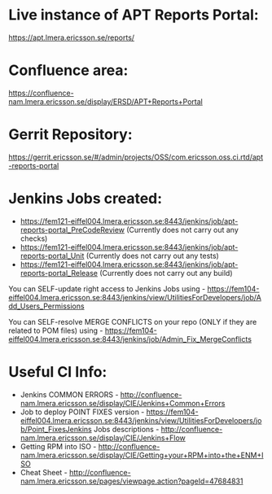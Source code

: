 # Live instance of APT Reports Portal:  
https://apt.lmera.ericsson.se/reports/

# Confluence area:
https://confluence-nam.lmera.ericsson.se/display/ERSD/APT+Reports+Portal

# Gerrit Repository:
https://gerrit.ericsson.se/#/admin/projects/OSS/com.ericsson.oss.ci.rtd/apt-reports-portal


# Jenkins Jobs created:
* https://fem121-eiffel004.lmera.ericsson.se:8443/jenkins/job/apt-reports-portal_PreCodeReview (Currently does not carry out any checks)
* https://fem121-eiffel004.lmera.ericsson.se:8443/jenkins/job/apt-reports-portal_Unit (Currently does not carry out any tests)
* https://fem121-eiffel004.lmera.ericsson.se:8443/jenkins/job/apt-reports-portal_Release (Currently does not carry out any build)


You can SELF-update right access to Jenkins Jobs using - https://fem104-eiffel004.lmera.ericsson.se:8443/jenkins/view/UtilitiesForDevelopers/job/Add_Users_Permissions

You can SELF-resolve MERGE CONFLICTS on your repo (ONLY if they are related to POM files) using - https://fem104-eiffel004.lmera.ericsson.se:8443/jenkins/job/Admin_Fix_MergeConflicts


# Useful CI Info:
* Jenkins COMMON ERRORS - http://confluence-nam.lmera.ericsson.se/display/CIE/Jenkins+Common+Errors
* Job to deploy POINT FIXES version  - https://fem104-eiffel004.lmera.ericsson.se:8443/jenkins/view/UtilitiesForDevelopers/job/Point_FixesJenkins Jobs descriptions - http://confluence-nam.lmera.ericsson.se/display/CIE/Jenkins+Flow
* Getting RPM into ISO - http://confluence-nam.lmera.ericsson.se/display/CIE/Getting+your+RPM+into+the+ENM+ISO
* Cheat Sheet - http://confluence-nam.lmera.ericsson.se/pages/viewpage.action?pageId=47684831
